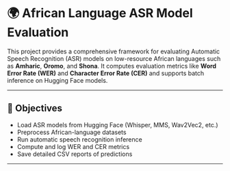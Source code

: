 # 🌍 African Language ASR Model Evaluation

This project provides a comprehensive framework for evaluating Automatic Speech Recognition (ASR) models on low-resource African languages such as **Amharic**, **Oromo**, and **Shona**. It computes evaluation metrics like **Word Error Rate (WER)** and **Character Error Rate (CER)** and supports batch inference on Hugging Face models.

---

## 🎯 Objectives

- Load ASR models from Hugging Face (Whisper, MMS, Wav2Vec2, etc.)
- Preprocess African-language datasets
- Run automatic speech recognition inference
- Compute and log WER and CER metrics
- Save detailed CSV reports of predictions

---


